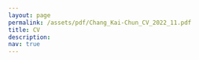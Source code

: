 ```yaml
---
layout: page
permalink: /assets/pdf/Chang_Kai-Chun_CV_2022_11.pdf
title: CV
description:
nav: true
---
```

